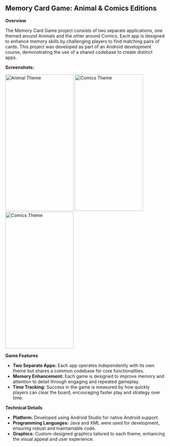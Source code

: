 <h2>Memory Card Game: Animal & Comics Editions </h2>

<p><strong>Overview</strong></p>
<p>The Memory Card Game project consists of two separate applications, one themed around Animals and the other around Comics. Each app is designed to enhance memory skills by challenging players to find matching pairs of cards. This project was developed as part of an Android development course, demonstrating the use of a shared codebase to create distinct apps.</p>

<p><strong>Screenshots:</strong></p>
<img src="https://github.com/Noam0/MultiMemoryCardGame/assets/101128914/8ee2ed18-1e92-4591-b238-dc1eb7b2f95b" alt="Animal Theme" width="215" height="430">
<img src="https://github.com/Noam0/MultiMemoryCardGame/assets/101128914/b11cc7b8-bbc8-4be8-a7d8-9e87ae7b0c2e" alt="Comics Theme" width="215" height="430">
<img src="https://github.com/Noam0/MultiMemoryCardGame/assets/101128914/912e6679-97b4-40b2-b79b-79a3b42e3e6a" alt="Comics Theme" width="215" height="430">

<p><strong>Game Features</strong></p>
<ul>
  <li><strong>Two Separate Apps:</strong> Each app operates independently with its own theme but shares a common codebase for core functionalities.</li>
  <li><strong>Memory Enhancement:</strong> Each game is designed to improve memory and attention to detail through engaging and repeated gameplay.</li>
  <li><strong>Time Tracking:</strong> Success in the game is measured by how quickly players can clear the board, encouraging faster play and strategy over time.</li>
</ul>

<p><strong>Technical Details</strong></p>
<ul>
  <li><strong>Platform:</strong> Developed using Android Studio for native Android support.</li>
  <li><strong>Programming Languages:</strong> Java and XML were used for development, ensuring robust and maintainable code.</li>
  <li><strong>Graphics:</strong> Custom-designed graphics tailored to each theme, enhancing the visual appeal and user experience.</li>
</ul>
